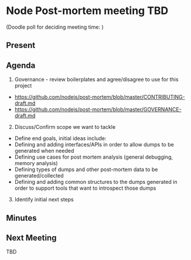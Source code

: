 # Node Post-mortem meeting TBD

(Doodle poll for deciding meeting time:  )

## Present


## Agenda

1. Governance - review boilerplates and agree/disagree to use for this project
  + https://github.com/nodejs/post-mortem/blob/master/CONTRIBUTING-draft.md
  + https://github.com/nodejs/post-mortem/blob/master/GOVERNANCE-draft.md

2. Discuss/Confirm scope we want to tackle
  + Define end goals, initial ideas include:
   + Defining and adding interfaces/APIs in order to allow dumps to be generated when needed
   + Defining use cases for post mortem analysis (general debugging, memory analysis)
   + Defining types of dumps and other post-mortem data to  be generated/collected
   + Defining and adding common structures to the dumps generated in order to support tools that want to introspect those dumps

3. Identify initial next steps

## Minutes

## Next Meeting
TBD
